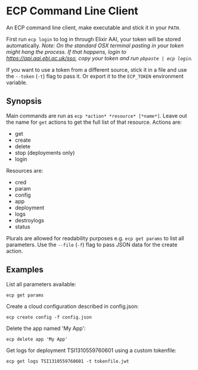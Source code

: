 # ECP Command Line Client

An ECP command line client, make executable and stick it in your `PATH`.

First run `ecp login` to log in through Elixir AAI, your token will be stored automatically. _Note: On the standard OSX terminal pasting in your token might hang the process. If that happens, login to https://api.aai.ebi.ac.uk/sso, copy your token and run `pbpaste | ecp login`._

If you want to use a token from a different source,
stick it in a file and use the `--token` (`-t`) flag to pass it. 
Or export it to the `ECP_TOKEN` environment variable.

## Synopsis

Main commands are run as `ecp *action* *resource* [*name*]`. Leave out the name for `get` actions to get the full list of that resource.
Actions are: 
 - get
 - create
 - delete
 - stop (deployments only)
 - login

Resources are: 
 - cred
 - param
 - config
 - app
 - deployment
 - logs
 - destroylogs
 - status

Plurals are allowed for readability purposes e.g. `ecp get params` to list all parameters.
Use the `--file` (`-f`) flag to pass JSON data for the create action.

## Examples

List all parameters available:

`ecp get params`

Create a cloud configuration described in config.json:

`ecp create config -f config.json`

Delete the app named 'My App':

`ecp delete app 'My App'`

Get logs for deployment TSI1310559760601 using a custom tokenfile:

`ecp get logs TSI1310559760601 -t tokenfile.jwt`
